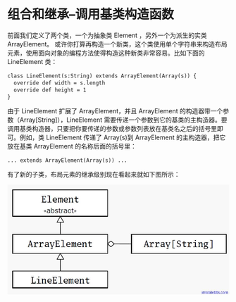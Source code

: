 # 组合和继承–调用基类构造函数 #

前面我们定义了两个类，一个为抽象类 Element ，另外一个为派生的实类 ArrayElement。 或许你打算再构造一个新类，这个类使用单个字符串来构造布局元素，使用面向对象的编程方法使得构造这种新类非常容易。比如下面的 LineElement 类：

```
class LineElement(s:String) extends ArrayElement(Array(s)) {
  override def width = s.length
  override def height = 1
}
```

由于 LineElement 扩展了 ArrayElement，并且 ArrayElement 的构造器带一个参数（Array[String]），LineElement 需要传递一个参数到它的基类的主构造器。要调用基类构造器，只要把你要传递的参数或参数列表放在基类名之后的括号里即可。例如，类 LineElement 传递了 Array(s)到 ArrayElement 的主构造器，把它放在基类 ArrayElement 的名称后面的括号里：

```
... extends ArrayElement(Array(s)) ...
```

有了新的子类，布局元素的继承级别现在看起来就如下图所示：

![](images/12.png)

